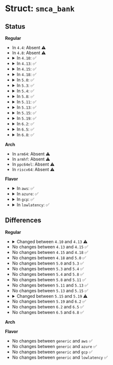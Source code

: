 # Struct: <code>smca_bank</code>

## Status
<b>Regular</b>
<ul>
<li>
In <code>4.4</code>: Absent ⚠️
</li>
<li>
In <code>4.8</code>: Absent ⚠️
</li>
<li>
<details>
<summary>In <code>4.10</code>: ✅</summary>

```c
struct smca_bank {
    struct smca_hwid *hwid;
    u32 id;
};
```
</details>
</li>
<li>
<details>
<summary>In <code>4.13</code>: ✅</summary>

```c
struct smca_bank {
    struct smca_hwid *hwid;
    u32 id;
    u8 sysfs_id;
};
```
</details>
</li>
<li>
<details>
<summary>In <code>4.15</code>: ✅</summary>

```c
struct smca_bank {
    struct smca_hwid *hwid;
    u32 id;
    u8 sysfs_id;
};
```
</details>
</li>
<li>
<details>
<summary>In <code>4.18</code>: ✅</summary>

```c
struct smca_bank {
    struct smca_hwid *hwid;
    u32 id;
    u8 sysfs_id;
};
```
</details>
</li>
<li>
<details>
<summary>In <code>5.0</code>: ✅</summary>

```c
struct smca_bank {
    struct smca_hwid *hwid;
    u32 id;
    u8 sysfs_id;
};
```
</details>
</li>
<li>
<details>
<summary>In <code>5.3</code>: ✅</summary>

```c
struct smca_bank {
    struct smca_hwid *hwid;
    u32 id;
    u8 sysfs_id;
};
```
</details>
</li>
<li>
<details>
<summary>In <code>5.4</code>: ✅</summary>

```c
struct smca_bank {
    struct smca_hwid *hwid;
    u32 id;
    u8 sysfs_id;
};
```
</details>
</li>
<li>
<details>
<summary>In <code>5.8</code>: ✅</summary>

```c
struct smca_bank {
    struct smca_hwid *hwid;
    u32 id;
    u8 sysfs_id;
};
```
</details>
</li>
<li>
<details>
<summary>In <code>5.11</code>: ✅</summary>

```c
struct smca_bank {
    struct smca_hwid *hwid;
    u32 id;
    u8 sysfs_id;
};
```
</details>
</li>
<li>
<details>
<summary>In <code>5.13</code>: ✅</summary>

```c
struct smca_bank {
    struct smca_hwid *hwid;
    u32 id;
    u8 sysfs_id;
};
```
</details>
</li>
<li>
<details>
<summary>In <code>5.15</code>: ✅</summary>

```c
struct smca_bank {
    struct smca_hwid *hwid;
    u32 id;
    u8 sysfs_id;
};
```
</details>
</li>
<li>
<details>
<summary>In <code>5.19</code>: ✅</summary>

```c
struct smca_bank {
    const struct smca_hwid *hwid;
    u32 id;
    u8 sysfs_id;
};
```
</details>
</li>
<li>
<details>
<summary>In <code>6.2</code>: ✅</summary>

```c
struct smca_bank {
    const struct smca_hwid *hwid;
    u32 id;
    u8 sysfs_id;
};
```
</details>
</li>
<li>
<details>
<summary>In <code>6.5</code>: ✅</summary>

```c
struct smca_bank {
    const struct smca_hwid *hwid;
    u32 id;
    u8 sysfs_id;
};
```
</details>
</li>
<li>
<details>
<summary>In <code>6.8</code>: ✅</summary>

```c
struct smca_bank {
    const struct smca_hwid *hwid;
    u32 id;
    u8 sysfs_id;
};
```
</details>
</li>
</ul>
<b>Arch</b>
<ul>
<li>
In <code>arm64</code>: Absent ⚠️
</li>
<li>
In <code>armhf</code>: Absent ⚠️
</li>
<li>
In <code>ppc64el</code>: Absent ⚠️
</li>
<li>
In <code>riscv64</code>: Absent ⚠️
</li>
</ul>
<b>Flavor</b>
<ul>
<li>
<details>
<summary>In <code>aws</code>: ✅</summary>

```c
struct smca_bank {
    struct smca_hwid *hwid;
    u32 id;
    u8 sysfs_id;
};
```
</details>
</li>
<li>
<details>
<summary>In <code>azure</code>: ✅</summary>

```c
struct smca_bank {
    struct smca_hwid *hwid;
    u32 id;
    u8 sysfs_id;
};
```
</details>
</li>
<li>
<details>
<summary>In <code>gcp</code>: ✅</summary>

```c
struct smca_bank {
    struct smca_hwid *hwid;
    u32 id;
    u8 sysfs_id;
};
```
</details>
</li>
<li>
<details>
<summary>In <code>lowlatency</code>: ✅</summary>

```c
struct smca_bank {
    struct smca_hwid *hwid;
    u32 id;
    u8 sysfs_id;
};
```
</details>
</li>
</ul>

## Differences
<b>Regular</b>
<ul>
<li>
<details>
<summary>Changed between <code>4.10</code> and <code>4.13</code> ⚠️</summary>
<ul>
<li>
<b>Field added. </b>
<code>u8 sysfs_id</code>
</li>
</ul>
</details>
</li>
<li>
No changes between <code>4.13</code> and <code>4.15</code> ✅
</li>
<li>
No changes between <code>4.15</code> and <code>4.18</code> ✅
</li>
<li>
No changes between <code>4.18</code> and <code>5.0</code> ✅
</li>
<li>
No changes between <code>5.0</code> and <code>5.3</code> ✅
</li>
<li>
No changes between <code>5.3</code> and <code>5.4</code> ✅
</li>
<li>
No changes between <code>5.4</code> and <code>5.8</code> ✅
</li>
<li>
No changes between <code>5.8</code> and <code>5.11</code> ✅
</li>
<li>
No changes between <code>5.11</code> and <code>5.13</code> ✅
</li>
<li>
No changes between <code>5.13</code> and <code>5.15</code> ✅
</li>
<li>
<details>
<summary>Changed between <code>5.15</code> and <code>5.19</code> ⚠️</summary>
<ul>
<li>
<b>Field type changed. </b>
<code>struct smca_hwid *hwid</code> ➡️ <code>const struct smca_hwid *hwid</code>
</li>
</ul>
</details>
</li>
<li>
No changes between <code>5.19</code> and <code>6.2</code> ✅
</li>
<li>
No changes between <code>6.2</code> and <code>6.5</code> ✅
</li>
<li>
No changes between <code>6.5</code> and <code>6.8</code> ✅
</li>
</ul>
<b>Arch</b>
<ul>
</ul>
<b>Flavor</b>
<ul>
<li>
No changes between <code>generic</code> and <code>aws</code> ✅
</li>
<li>
No changes between <code>generic</code> and <code>azure</code> ✅
</li>
<li>
No changes between <code>generic</code> and <code>gcp</code> ✅
</li>
<li>
No changes between <code>generic</code> and <code>lowlatency</code> ✅
</li>
</ul>
